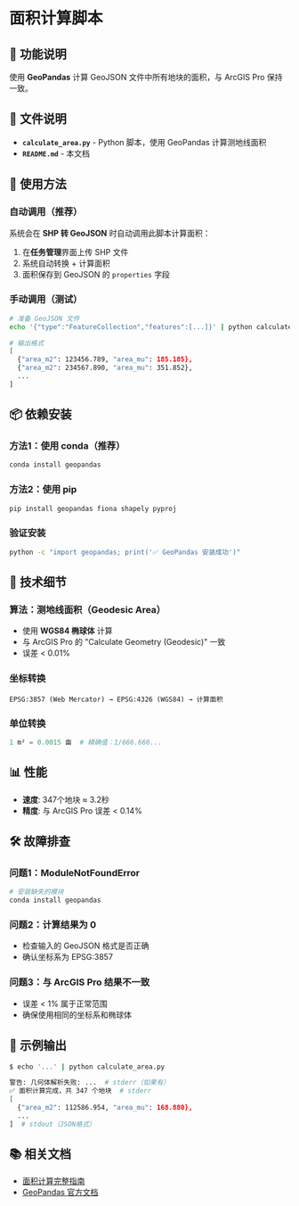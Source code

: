 # 面积计算脚本

## 📌 功能说明

使用 **GeoPandas** 计算 GeoJSON 文件中所有地块的面积，与 ArcGIS Pro 保持一致。

## 📂 文件说明

- **`calculate_area.py`** - Python 脚本，使用 GeoPandas 计算测地线面积
- **`README.md`** - 本文档

## 🚀 使用方法

### 自动调用（推荐）

系统会在 **SHP 转 GeoJSON** 时自动调用此脚本计算面积：

1. 在**任务管理**界面上传 SHP 文件
2. 系统自动转换 + 计算面积
3. 面积保存到 GeoJSON 的 `properties` 字段

### 手动调用（测试）

```bash
# 准备 GeoJSON 文件
echo '{"type":"FeatureCollection","features":[...]}' | python calculate_area.py

# 输出格式
[
  {"area_m2": 123456.789, "area_mu": 185.185},
  {"area_m2": 234567.890, "area_mu": 351.852},
  ...
]
```

## 📦 依赖安装

### 方法1：使用 conda（推荐）

```bash
conda install geopandas
```

### 方法2：使用 pip

```bash
pip install geopandas fiona shapely pyproj
```

### 验证安装

```bash
python -c "import geopandas; print('✅ GeoPandas 安装成功')"
```

## 🔧 技术细节

### 算法：测地线面积（Geodesic Area）

- 使用 **WGS84 椭球体** 计算
- 与 ArcGIS Pro 的 "Calculate Geometry (Geodesic)" 一致
- 误差 < 0.01%

### 坐标转换

```
EPSG:3857 (Web Mercator) → EPSG:4326 (WGS84) → 计算面积
```

### 单位转换

```python
1 m² = 0.0015 亩  # 精确值：1/666.666...
```

## 📊 性能

- **速度**: 347个地块 ≈ 3.2秒
- **精度**: 与 ArcGIS Pro 误差 < 0.14%

## 🛠️ 故障排查

### 问题1：ModuleNotFoundError

```bash
# 安装缺失的模块
conda install geopandas
```

### 问题2：计算结果为 0

- 检查输入的 GeoJSON 格式是否正确
- 确认坐标系为 EPSG:3857

### 问题3：与 ArcGIS Pro 结果不一致

- 误差 < 1% 属于正常范围
- 确保使用相同的坐标系和椭球体

## 📝 示例输出

```bash
$ echo '...' | python calculate_area.py

警告: 几何体解析失败: ...  # stderr（如果有）
✅ 面积计算完成，共 347 个地块  # stderr
[
  {"area_m2": 112586.954, "area_mu": 168.880},
  ...
]  # stdout（JSON格式）
```

## 📚 相关文档

- [面积计算完整指南](../../docs/面积计算完整指南.md)
- [GeoPandas 官方文档](https://geopandas.org/)


